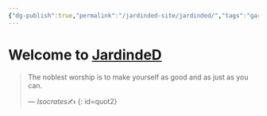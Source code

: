 ```yaml
---
{"dg-publish":true,"permalink":"/jardinded-site/jardinded/","tags":"gardenEntry","dgHomeLink":true,"dgPassFrontmatter":false}
---
```


# Welcome to <u>JardindeD</u>


> The noblest worship is to make yourself as good and as just as you can.
>
> &mdash; <cite>Isocrates</cite>✍️ 
{: id=quot2}



